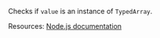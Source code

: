 Checks if <code>value</code> is an instance of <code>TypedArray</code>.

Resources: [Node.js documentation](https://nodejs.org/dist/latest-v16.x/docs/api/util.html#utiltypesistypedarrayvalue)
